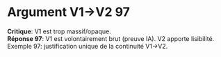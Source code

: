 # Argument V1→V2 97
**Critique**: V1 est trop massif/opaque.  
**Réponse 97**: V1 est volontairement brut (preuve IA). V2 apporte lisibilité.  
Exemple 97: justification unique de la continuité V1→V2.
